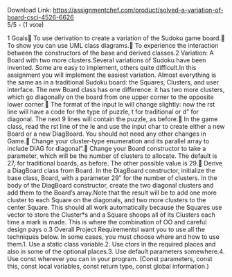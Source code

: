 Download Link: https://assignmentchef.com/product/solved-a-variation-of-board-csci-4526-6626
<br>
5/5 - (1 vote)

1 Goals&#xf; To use derivation to create a variation of the Sudoku game board.&#xf; To show you can use UML class diagrams.&#xf; To experience the interaction between the constructors of the base and derived classes.2 Variation: A Board with two more clusters.Several variations of Sudoku have been invented. Some are easy to implement, others quite difficult.In this assignment you will implement the easiest variation. Almost everything is the same as in a traditional Sudoku board: the Squares, Clusters, and user interface. The new Board class has one difference: it has two more clusters, which go diagonally on the board from one upper corner to the opposite lower corner.&#xf; The format of the input le will change slightly: now the rst line will have a code for the type of puzzle, t for traditional or d” for diagonal. The next 9 lines will contain the puzzle, as before.&#xf; In the game class, read the rst line of the le and use the input char to create either a new Board or a new DiagBoard. You should not need any other changes in Game.&#xf; Change your cluster-type enumeration and its parallel array to include DIAG for diagonal”.&#xf; Change your Board constructor to take a parameter, which will be the number of clusters to allocate. The default is 27, for traditional boards, as before. The other possible value is 29.&#xf; Derive a DiagBoard class from Board. In the DiagBoard constructor, initialize the base class, Board, with a parameter 29″ for the number of clusters. In the body of the DiagBoard constructor, create the two diagonal clusters and add them to the Board’s array.Note that the result will be to add one more cluster to each Square on the diagonals, and two more clusters to the center Square. This should all work automatically because the Squares use vector to store the Cluster*s and a Square shoops all of its Clusters each time a mark is made. This is where the combination of OO and careful design pays o.3 Overall Project RequirementsI want you to use all the techniques below. In some cases, you must choose where and how to use them.1. Use a static class variable.2. Use ctors in the required places and also in some of the optional places.3. Use default parameters somewhere.4. Use const wherever you can in your program. (Const parameters, const this, const local variables, const return type, const global information.)

